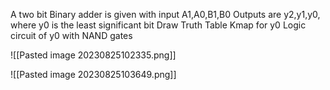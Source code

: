 A two bit Binary adder is given with input A1,A0,B1,B0
Outputs are y2,y1,y0, where y0 is the least significant bit
Draw Truth Table
Kmap for y0
Logic circuit of y0 with NAND gates

![[Pasted image 20230825102335.png]]

![[Pasted image 20230825103649.png]]